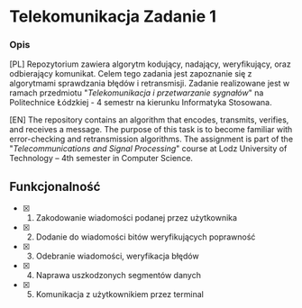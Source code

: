 # Telekomunikacja Zadanie 1
### Opis
[PL]
Repozytorium zawiera algorytm kodujący, nadający, weryfikujący, oraz odbierający komunikat. Celem tego zadania jest zapoznanie się z algorytmami sprawdzania błędów i retransmisji. Zadanie realizowane jest w ramach przedmiotu "*Telekomunikacja i przetwarzanie sygnałów*" na Politechnice Łódzkiej - 4 semestr na kierunku Informatyka Stosowana.

[EN]
The repository contains an algorithm that encodes, transmits, verifies, and receives a message. The purpose of this task is to become familiar with error-checking and retransmission algorithms. The assignment is part of the "*Telecommunications and Signal Processing*" course at Lodz University of Technology – 4th semester in Computer Science.

## Funkcjonalność
- [x] 1. Zakodowanie wiadomości podanej przez użytkownika
- [x] 2. Dodanie do wiadomości bitów weryfikujących poprawność
- [x] 3. Odebranie wiadomości, weryfikacja błędów
- [x] 4. Naprawa uszkodzonych segmentów danych
- [x] 5. Komunikacja z użytkownikiem przez terminal
